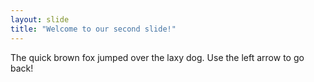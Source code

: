```yaml
---
layout: slide
title: "Welcome to our second slide!"
---
```

The quick brown fox jumped over the laxy dog.
Use the left arrow to go back!
